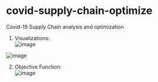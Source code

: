 # covid-supply-chain-optimize
Covid-19 Supply Chain analysis and optimization

1. Visualizations:  
![image](https://github.com/QuanPham19/covid-supply-chain-optimize/assets/106662700/f94860da-cf3c-4dbb-9e81-034b8042e1b9)

![image](https://github.com/QuanPham19/covid-supply-chain-optimize/assets/106662700/1a7de020-4828-44c1-8bd2-60e6108dad8a)

2. Objective Function:  
![image](https://github.com/QuanPham19/covid-supply-chain-optimize/assets/106662700/cc804973-cd5d-4b9d-9fdf-56ffb63621b6)

